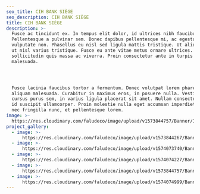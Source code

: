 ```yaml
---
seo_title: CIH BANK SIÈGE
seo_description: CIH BANK SIÈGE
title: CIH BANK SIÈGE
description: >-
  Fusce ac tincidunt ex. In tempus elit dolor, id ultrices nibh faucibus quis.
  Pellentesque a pulvinar sem. Donec dapibus pellentesque mi, ac egestas nisi
  vulputate non. Phasellus eu nisl sed ligula mattis tristique. Ut aliquet justo
  ut nisl varius tristique. Fusce eu ante vitae metus ornare ultrices. Quisque
  sollicitudin quis massa ac viverra. Proin consectetur ante in turpis porttitor
  malesuada.




  Fusce lacinia faucibus tortor a fermentum. Donec volutpat lorem pharetra dui
  aliquam malesuada. Curabitur in maximus eros, in posuere nulla. Vestibulum
  cursus purus sem, in varius ligula placerat sit amet. Nullam consectetur massa
  id suscipit ullamcorper. Proin molestie nulla eget accumsan imperdiet. Nunc
  nec fringilla nunc, et pellentesque lorem.
image: >-
  https://res.cloudinary.com/faludeco/image/upload/v1573844757/Banner/IMG_1144_ghqinw.jpg
project_gallery:
  - image: >-
      https://res.cloudinary.com/faludeco/image/upload/v1573844267/Banner/WhatsApp_Image_2019-06-10_at_18.00.00_1_yxy5kn.jpg
  - image: >-
      https://res.cloudinary.com/faludeco/image/upload/v1574073740/Banner/CDM_mosw7e.jpg
  - image: >-
      https://res.cloudinary.com/faludeco/image/upload/v1574074227/Banner/FAUCHON1_dynroa.jpg
  - image: >-
      https://res.cloudinary.com/faludeco/image/upload/v1573844757/Banner/IMG_1144_ghqinw.jpg
  - image: >-
      https://res.cloudinary.com/faludeco/image/upload/v1574074999/Banner/IMG_0438_jzlt3a.jpg
---
```

